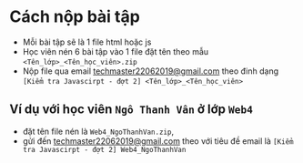 # Cách nộp bài tập
- Mỗi bài tập sẽ là 1 file html hoặc js
- Học viên nén 6 bài tập vào 1 file đặt tên theo mẫu ```<Tên_lớp>_<Tên_học_viên>.zip```
- Nộp file qua email techmaster22062019@gmail.com theo đinh dạng ```[Kiểm tra Javascirpt - đợt 2] <Tên_lớp>_<Tên_học_viên>```
## Ví dụ với học viên ```Ngô Thanh Vân``` ở lớp ```Web4```
- đặt tên file nén là ```Web4_NgoThanhVan.zip```, 
- gửi đến techmaster22062019@gmail.com theo với tiêu đề email là ```[Kiểm tra Javascirpt - đợt 2] Web4_NgoThanhVan```
